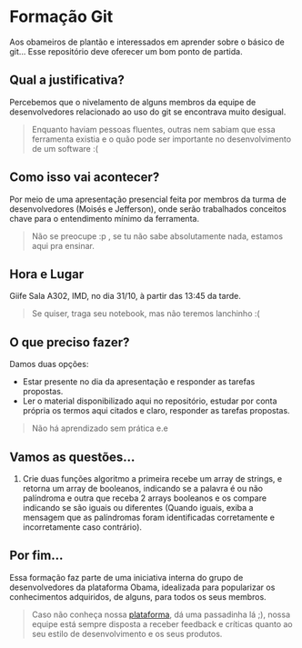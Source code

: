 # Formação Git

Aos obameiros de plantão e interessados em aprender sobre o básico de git... Esse repositório deve oferecer um bom ponto de partida.


## Qual a justificativa?


Percebemos que o nivelamento de alguns membros da equipe de desenvolvedores relacionado ao uso do git se encontrava muito desigual.
> Enquanto haviam pessoas fluentes, outras nem sabiam que essa ferramenta existia e o quão pode ser importante no desenvolvimento de um software :(


## Como isso vai acontecer?


Por meio de uma apresentação presencial feita por membros da turma de desenvolvedores (Moisés e Jefferson), onde serão trabalhados conceitos chave para o entendimento mínimo da ferramenta.
> Não se preocupe :p , se tu não sabe absolutamente nada, estamos aqui pra ensinar.

## Hora e Lugar


Giife Sala A302, IMD, no dia 31/10, à partir das 13:45 da tarde.
> Se quiser, traga seu notebook, mas não teremos lanchinho :(

## O que preciso fazer?


Damos duas opções:
- Estar presente no dia da apresentação e responder as tarefas propostas.
- Ler o material disponibilizado aqui no repositório, estudar por conta própria os termos aqui citados e claro, responder as tarefas propostas.
> Não há aprendizado sem prática e.e


## Vamos as questões...

1. Crie duas funções algoritmo a primeira recebe um array de strings, e retorna um array de booleanos, indicando se a palavra é ou não palíndroma e outra que receba 2 arrays booleanos e os compare indicando se são iguais ou diferentes (Quando iguais, exiba a mensagem que as palíndromas foram identificadas corretamente e incorretamente caso contrário).


## Por fim...

Essa formação faz parte de uma iniciativa interna do grupo de desenvolvedores da plataforma Obama, idealizada para popularizar os conhecimentos adquiridos, de alguns, para todos os seus membros.
> Caso não conheça nossa [plataforma](http://obama.imd.ufrn.br), dá uma passadinha lá ;), nossa equipe está sempre disposta a receber feedback e críticas quanto ao seu estilo de desenvolvimento e os seus produtos.
